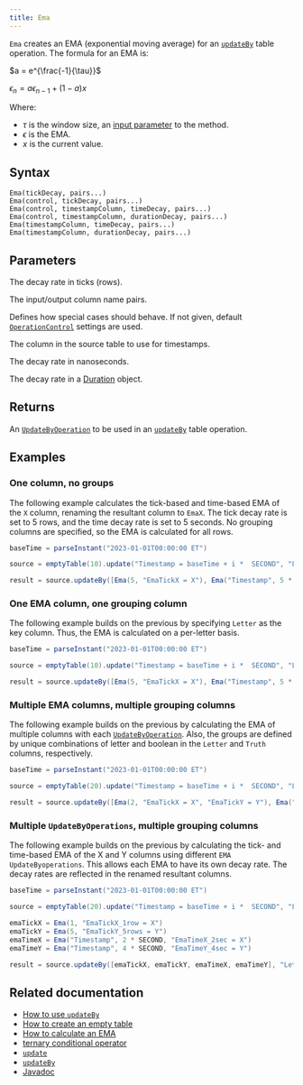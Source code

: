 ```yaml
---
title: Ema
---
```


`Ema` creates an EMA (exponential moving average) for an [`updateBy`](./updateBy.md) table operation. The formula for an EMA is:

$a = e^{\frac{-1}{\tau}}$

$\epsilon_{n} = a\epsilon_{n - 1} + (1 - a)x$

Where:

- $\tau$ is the window size, an [input parameter](#parameters) to the method.
- $\epsilon$ is the EMA.
- $x$ is the current value.

## Syntax

```
Ema(tickDecay, pairs...)
Ema(control, tickDecay, pairs...)
Ema(control, timestampColumn, timeDecay, pairs...)
Ema(control, timestampColumn, durationDecay, pairs...)
Ema(timestampColumn, timeDecay, pairs...)
Ema(timestampColumn, durationDecay, pairs...)
```

## Parameters

<ParamTable>
<Param name="tickDecay" type="long">

The decay rate in ticks (rows).

</Param>
<Param name="pairs" type="String...">

The input/output column name pairs.

</Param>
<Param name="control" type="OperationControl">

Defines how special cases should behave. If not given, default [`OperationControl`](./OperationControl.md) settings are used.

</Param>
<Param name="timestampColumn" type="String">

The column in the source table to use for timestamps.

</Param>
<Param name="timeDecay" type="long">

The decay rate in nanoseconds.

</Param>
<Param name="durationDecay" type="Duration">

The decay rate in a [Duration](https://docs.oracle.com/en/java/javase/17/docs/api/java.base/java/time/Duration.html) object.

</Param>
</ParamTable>

## Returns

An [`UpdateByOperation`](./updateBy.md#parameters) to be used in an [`updateBy`](./updateBy.md) table operation.

## Examples

### One column, no groups

The following example calculates the tick-based and time-based EMA of the `X` column, renaming the resultant column to `EmaX`. The tick decay rate is set to 5 rows, and the time decay rate is set to 5 seconds. No grouping columns are specified, so the EMA is calculated for all rows.

```groovy order=source,result
baseTime = parseInstant("2023-01-01T00:00:00 ET")

source = emptyTable(10).update("Timestamp = baseTime + i *  SECOND", "Letter = (i % 2 == 0) ? `A` : `B`", "X = i")

result = source.updateBy([Ema(5, "EmaTickX = X"), Ema("Timestamp", 5 * SECOND, "EmaTimeX = X")])
```

### One EMA column, one grouping column

The following example builds on the previous by specifying `Letter` as the key column. Thus, the EMA is calculated on a per-letter basis.

```groovy order=source,result
baseTime = parseInstant("2023-01-01T00:00:00 ET")

source = emptyTable(10).update("Timestamp = baseTime + i *  SECOND", "Letter = (i % 2 == 0) ? `A` : `B`", "X = i")

result = source.updateBy([Ema(5, "EmaTickX = X"), Ema("Timestamp", 5 * SECOND, "EmaTimeX = X")], "Letter")
```

### Multiple EMA columns, multiple grouping columns

The following example builds on the previous by calculating the EMA of multiple columns with each [`UpdateByOperation`](./updateBy.md#parameters). Also, the groups are defined by unique combinations of letter and boolean in the `Letter` and `Truth` columns, respectively.

```groovy order=source,result
baseTime = parseInstant("2023-01-01T00:00:00 ET")

source = emptyTable(20).update("Timestamp = baseTime + i *  SECOND", "Letter = (i % 2 == 0) ? `A` : `B`", "Truth = randomBool()", "X = i", "Y = randomInt(5, 10)")

result = source.updateBy([Ema(2, "EmaTickX = X", "EmaTickY = Y"), Ema("Timestamp", 3 * SECOND, "EmaTimeX = X", "EmaTimeY = Y")], "Letter", "Truth")
```

### Multiple `UpdateByOperations`, multiple grouping columns

The following example builds on the previous by calculating the tick- and time-based EMA of the X and Y columns using different `EMA` `UpdateByoperations`. This allows each EMA to have its own decay rate. The decay rates are reflected in the renamed resultant columns.

```groovy order=source,result
baseTime = parseInstant("2023-01-01T00:00:00 ET")

source = emptyTable(20).update("Timestamp = baseTime + i *  SECOND", "Letter = (i % 2 == 0) ? `A` : `B`", "Truth = randomBool()", "X = i", "Y = randomInt(5, 10)")

emaTickX = Ema(1, "EmaTickX_1row = X")
emaTickY = Ema(5, "EmaTickY_5rows = Y")
emaTimeX = Ema("Timestamp", 2 * SECOND, "EmaTimeX_2sec = X")
emaTimeY = Ema("Timestamp", 4 * SECOND, "EmaTimeY_4sec = Y")

result = source.updateBy([emaTickX, emaTickY, emaTimeX, emaTimeY], "Letter", "Truth")
```

## Related documentation

- [How to use `updateBy`](../../../how-to-guides/use-update-by.md)
- [How to create an empty table](../../../how-to-guides/new-and-empty-table.md#emptytable)
- [How to calculate an EMA](../../../how-to-guides/rolling-calculations.md#exponential-moving-statistics)
- [ternary conditional operator](../../../how-to-guides/ternary-if-how-to.md)
- [`update`](../select/update.md)
- [`updateBy`](./updateBy.md)
- [Javadoc](https://deephaven.io/core/javadoc/io/deephaven/api/updateby/UpdateByOperation.html#Ema(double,java.lang.String...))
